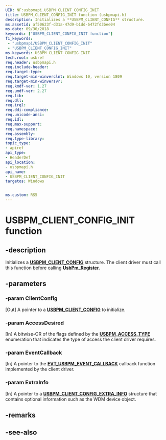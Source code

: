 ```yaml
---
UID: NF:usbpmapi.USBPM_CLIENT_CONFIG_INIT
title: USBPM_CLIENT_CONFIG_INIT function (usbpmapi.h)
description: Initializes a **USBPM_CLIENT_CONFIG** structure.
ms.assetid: af50623f-d31a-47d9-b1dd-6472fd3bee04
ms.date: 09/30/2018
keywords: ["USBPM_CLIENT_CONFIG_INIT function"]
f1_keywords:
 - "usbpmapi/USBPM_CLIENT_CONFIG_INIT"
 - "USBPM_CLIENT_CONFIG_INIT"
ms.keywords: USBPM_CLIENT_CONFIG_INIT
tech.root: usbref
req.header: usbpmapi.h
req.include-header:
req.target-type:
req.target-min-winverclnt: Windows 10, version 1809
req.target-min-winversvr:
req.kmdf-ver: 1.27
req.umdf-ver: 2.27
req.lib:
req.dll:
req.irql: 
req.ddi-compliance:
req.unicode-ansi:
req.idl:
req.max-support:
req.namespace:
req.assembly:
req.type-library: 
topic_type: 
- apiref
api_type: 
- HeaderDef
api_location: 
- usbpmapi.h
api_name: 
- USBPM_CLIENT_CONFIG_INIT
targetos: Windows


ms.custom: RS5
---
```


# USBPM_CLIENT_CONFIG_INIT function


## -description

Initializes a [**USBPM_CLIENT_CONFIG**](ns-usbpmapi-_usbpm_client_config.md) structure. The client driver must call this function before calling [**UsbPm_Register**](nf-usbpmapi-usbpm_register.md).

## -parameters

### -param ClientConfig
[Out] A pointer to a [**USBPM_CLIENT_CONFIG**](ns-usbpmapi-_usbpm_client_config.md) to initialize.
### -param AccessDesired
[In] A bitwise-OR of the flags defined by the [**USBPM_ACCESS_TYPE**](ne-usbpmapi-_usbpm_access_type.md) enumeration that indicates the type of access the client driver requires.
### -param EventCallback
[In] A pointer to the [**EVT_USBPM_EVENT_CALLBACK**](nc-usbpmapi-evt_usbpm_event_callback.md) callback function implemented by the client driver.
### -param ExtraInfo
[In] A pointer to a [**USBPM_CLIENT_CONFIG_EXTRA_INFO**](ns-usbpmapi-_usbpm_client_config_extra_info.md) structure that contains optional information such as the WDM device object.

## -remarks

## -see-also
